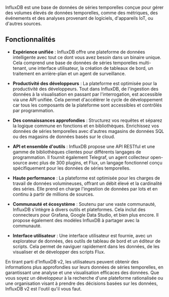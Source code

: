 InfluxDB est une base de données de séries temporelles conçue pour gérer des volumes élevés de données temporelles, comme des métriques, des événements et des analyses provenant de logiciels, d'appareils IoT, ou d'autres sources.

## Fonctionnalités

- **Expérience unifiée** : InfluxDB offre une plateforme de données intelligente avec tout ce dont vous avez besoin dans un binaire unique. Cela comprend une base de données de séries temporelles multi-tenant, une interface utilisateur, la création de tableaux de bord, un traitement en arrière-plan et un agent de surveillance.

- **Productivité des développeurs** : La plateforme est optimisée pour la productivité des développeurs. Tout dans InfluxDB, de l'ingestion des données à la visualisation en passant par l'interrogation, est accessible via une API unifiée. Cela permet d'accélérer le cycle de développement car tous les composants de la plateforme sont accessibles et contrôlés par programmation.

- **Des connaissances approfondies** : Structurez vos requêtes et séparez la logique commune en fonctions et en bibliothèques. Enrichissez vos données de séries temporelles avec d'autres magasins de données SQL ou des magasins de données basés sur le cloud.

- **API et ensemble d'outils** : InfluxDB propose une API RESTful et une gamme de bibliothèques clientes pour différents langages de programmation. Il fournit également Telegraf, un agent collecteur open-source avec plus de 300 plugins, et Flux, un langage fonctionnel conçu spécifiquement pour les données de séries temporelles.

- **Haute performance** : La plateforme est optimisée pour les charges de travail de données volumineuses, offrant un débit élevé et la cardinalité des séries. Elle prend en charge l'ingestion de données par lots et en continu à partir de millions de sources.

- **Communauté et écosystème** : Soutenu par une vaste communauté, InfluxDB s'intègre à divers outils et plateformes. Cela inclut des connecteurs pour Grafana, Google Data Studio, et bien plus encore. Il propose également des modèles InfluxDB à partager avec la communauté.

- **Interface utilisateur** : Une interface utilisateur est fournie, avec un explorateur de données, des outils de tableau de bord et un éditeur de scripts. Cela permet de naviguer rapidement dans les données, de les visualiser et de développer des scripts Flux.

En tirant parti d'InfluxDB v2, les utilisateurs peuvent obtenir des informations plus approfondies sur leurs données de séries temporelles, en garantissant une analyse et une visualisation efficaces des données. Que vous soyez un développeur à la recherche d'une plateforme rationalisée ou une organisation visant à prendre des décisions basées sur les données, InfluxDB v2 est l'outil qu'il vous faut.